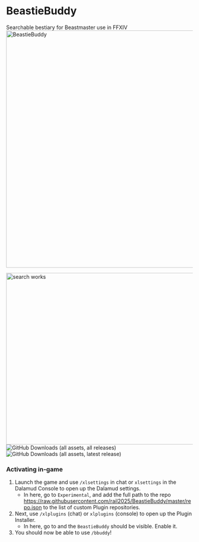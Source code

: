 # BeastieBuddy
Searchable bestiary for Beastmaster use in FFXIV
<img width="640" height="640" alt="BeastieBuddy" src="https://github.com/user-attachments/assets/8f1a1cbc-05b5-4dfa-a2bc-86cf07414381" />

<img width="1210" height="463" alt="search works" src="https://github.com/user-attachments/assets/176e0892-5eab-4ad7-bdce-a5a029399324" /> <br>
 ![GitHub Downloads (all assets, all releases)](https://img.shields.io/github/downloads/rail2025/BeastieBuddy/total) <br>
 ![GitHub Downloads (all assets, latest release)](https://img.shields.io/github/downloads/rail2025/BeastieBuddy/latest/total?label=Latest%20catches&labelColor=brown&color=purple) <br>
 



### Activating in-game

1. Launch the game and use `/xlsettings` in chat or `xlsettings` in the Dalamud Console to open up the Dalamud settings.
    * In here, go to `Experimental`, and add the full path to the repo https://raw.githubusercontent.com/rail2025/BeastieBuddy/master/repo.json to the list of custom Plugin repositories.
2. Next, use `/xlplugins` (chat) or `xlplugins` (console) to open up the Plugin Installer.
    * In here, go to and the `BeastieBuddy` should be visible. Enable it.
3. You should now be able to use `/bbuddy`!
